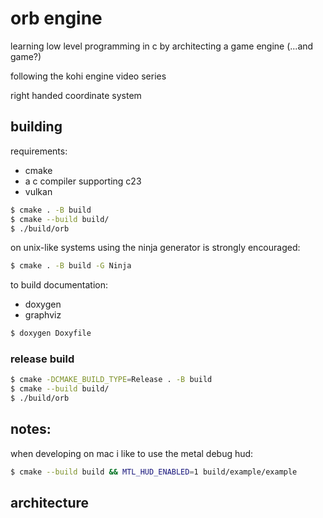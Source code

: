 # orb engine

learning low level programming in c by architecting a game engine (...and game?)

following the kohi engine video series

right handed coordinate system

## building

requirements:
- cmake
- a c compiler supporting c23
- vulkan

```sh
$ cmake . -B build
$ cmake --build build/
$ ./build/orb
```

on unix-like systems using the ninja generator is strongly encouraged:

```sh
$ cmake . -B build -G Ninja
```

to build documentation:
- doxygen
- graphviz

```sh
$ doxygen Doxyfile
```

### release build

```sh
$ cmake -DCMAKE_BUILD_TYPE=Release . -B build
$ cmake --build build/
$ ./build/orb
```

## notes:

when developing on mac i like to use the metal debug hud:

```sh
$ cmake --build build && MTL_HUD_ENABLED=1 build/example/example
```

## architecture


